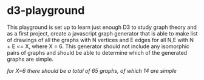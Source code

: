 # d3-playground

This playground is set up to learn just enough D3 to study graph theory and as a first project, create a javascript graph generator that is able to make list of drawings of all the graphs with N vertices and E edges for all N,E with N + E <= X, where X = 6.  This generator should not include any isomorphic pairs of graphs and should be able to determine which of the generated graphs are simple. 

*for X=6 there should be a total of 65 graphs, of which 14 are simple*

